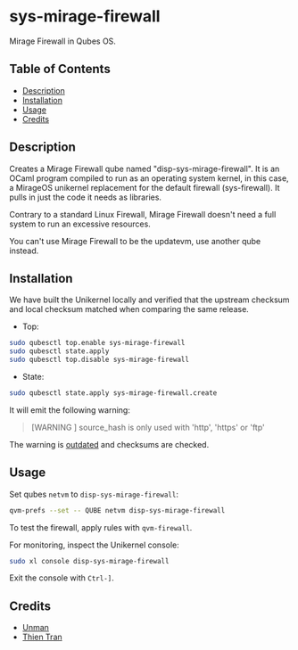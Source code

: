 # sys-mirage-firewall

Mirage Firewall in Qubes OS.

## Table of Contents

*   [Description](#description)
*   [Installation](#installation)
*   [Usage](#usage)
*   [Credits](#credits)

## Description

Creates a Mirage Firewall qube named "disp-sys-mirage-firewall". It is an
OCaml program compiled to run as an operating system kernel, in this case, a
MirageOS unikernel replacement for the default firewall (sys-firewall). It
pulls in just the code it needs as libraries.

Contrary to a standard Linux Firewall, Mirage Firewall doesn't need a full
system to run an excessive resources.

You can't use Mirage Firewall to be the updatevm, use another qube instead.

## Installation

We have built the Unikernel locally and verified that the upstream checksum
and local checksum matched when comparing the same release.

*   Top:

```sh
sudo qubesctl top.enable sys-mirage-firewall
sudo qubesctl state.apply
sudo qubesctl top.disable sys-mirage-firewall
```

*   State:

<!-- pkg:begin:post-install -->

```sh
sudo qubesctl state.apply sys-mirage-firewall.create
```

<!-- pkg:end:post-install -->

It will emit the following warning:

> [WARNING ] source_hash is only used with 'http', 'https' or 'ftp'

The warning is [outdated](https://github.com/saltstack/salt/issues/66976) and
checksums are checked.

## Usage

Set qubes `netvm` to `disp-sys-mirage-firewall`:

```sh
qvm-prefs --set -- QUBE netvm disp-sys-mirage-firewall
```

To test the firewall, apply rules with `qvm-firewall`.

For monitoring, inspect the Unikernel console:

```sh
sudo xl console disp-sys-mirage-firewall
```

Exit the console with `Ctrl-]`.

## Credits

*   [Unman](https://github.com/unman/shaker/tree/main/mirage)
*   [Thien Tran](https://privsec.dev/posts/qubes/firewalling-with-mirageos-on-qubes-os/)
